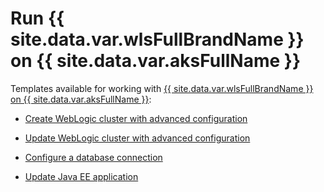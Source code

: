 <!--
Copyright (c) 2021, Oracle and/or its affiliates.
Licensed under the Universal Permissive License v 1.0 as shown at https://oss.oracle.com/licenses/upl.
-->

# Run {{ site.data.var.wlsFullBrandName }} on {{ site.data.var.aksFullName }}

Templates available for working with [{{ site.data.var.wlsFullBrandName }} on {{ site.data.var.aksFullName }}](https://portal.azure.com/?feature.customPortal=false#create/oracle.20210620-wls-on-aks20210620-wls-on-aks):

* [Create WebLogic cluster with advanced configuration](mainTemplate.md)

* [Update WebLogic cluster with advanced configuration](updateClusterTemplate.md)

* [Configure a database connection](dbTemplate.md)

* [Update Java EE application](updateAppTemplate.md)
